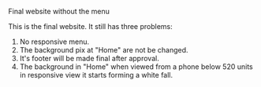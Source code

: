 Final website without the menu

This is the final website. It still has three problems:
1) No responsive menu.
2) The background pix at "Home" are not be changed.
3) It's footer will be made final after approval.
4) The background in "Home" when viewed from a phone below 520 units in responsive view it starts forming a white fall.
